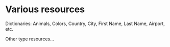 # Various resources

Dictionaries: Animals, Colors, Country, City, First Name, Last Name, Airport, etc.

Other type resources...
